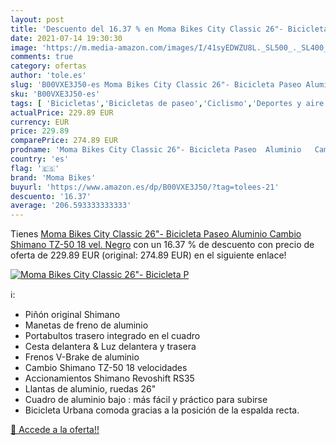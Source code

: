 ```yaml
---
layout: post
title: 'Descuento del 16.37 % en Moma Bikes City Classic 26"- Bicicleta P'
date: 2021-07-14 19:30:30
image: 'https://m.media-amazon.com/images/I/41syEDWZU8L._SL500_._SL400_.jpg'
comments: true
category: ofertas
author: 'tole.es'
slug: 'B00VXE3J50-es Moma Bikes City Classic 26"- Bicicleta Paseo Aluminio...'
sku: 'B00VXE3J50-es'
tags: [ 'Bicicletas','Bicicletas de paseo','Ciclismo','Deportes y aire libre','Ropa y equipo para deportes','bicicleta','moma bikes', ]
actualPrice: 229.89 EUR
currency: EUR
price: 229.89
comparePrice: 274.89 EUR
prodname: 'Moma Bikes City Classic 26"- Bicicleta Paseo  Aluminio   Cambio Shimano TZ-50 18 vel.  Negro'
country: 'es'
flag: '🇪🇸'
brand: 'Moma Bikes'
buyurl: 'https://www.amazon.es/dp/B00VXE3J50/?tag=tolees-21'
descuento: '16.37'
average: '206.593333333333'
---
```


Tienes [Moma Bikes City Classic 26"- Bicicleta Paseo  Aluminio   Cambio Shimano TZ-50 18 vel.  Negro](https://www.amazon.es/dp/B00VXE3J50/?tag=tolees-21) con un 16.37 % de descuento con precio de oferta de 229.89 EUR (original: 274.89 EUR) en el siguiente enlace!

[![Moma Bikes City Classic 26"- Bicicleta P](https://m.media-amazon.com/images/I/41syEDWZU8L._SL500_._SL400_.jpg)](https://www.amazon.es/dp/B00VXE3J50/?tag=tolees-21)

ℹ️:

- Piñón original Shimano
- Manetas de freno de aluminio
- Portabultos trasero integrado en el cuadro
- Cesta delantera & Luz delantera y trasera
- Frenos V-Brake de aluminio
- Cambio Shimano TZ-50 18 velocidades
- Accionamientos Shimano Revoshift RS35
- Llantas de aluminio, ruedas 26"
- Cuadro de aluminio bajo : más fácil y práctico para subirse
- Bicicleta Urbana comoda gracias a la posición de la espalda recta.

[🛒 Accede a la oferta!!](https://www.amazon.es/dp/B00VXE3J50/?tag=tolees-21)
